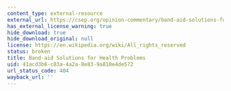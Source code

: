 ```yaml
---
content_type: external-resource
external_url: https://csep.org/opinion-commentary/band-aid-solutions-for-health-problems/
has_external_license_warning: true
hide_download: true
hide_download_original: null
license: https://en.wikipedia.org/wiki/All_rights_reserved
status: broken
title: Band-aid Solutions for Health Problems
uid: 41acd3b6-c83a-4a2a-8e83-9a810e4de572
url_status_code: 404
wayback_url: ''
---
```

